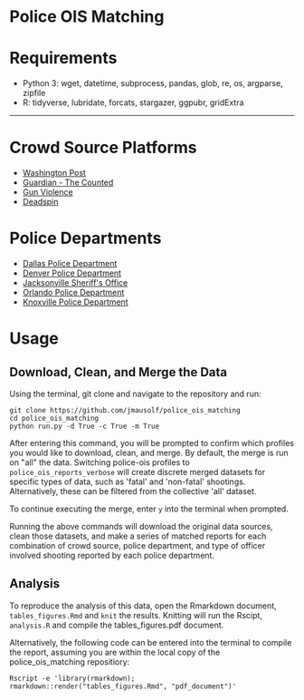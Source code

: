 # Police OIS Matching

# Requirements

*	Python 3: wget, datetime, subprocess, pandas, glob, re, os, argparse, zipfile
* R: tidyverse, lubridate, forcats, stargazer, ggpubr, gridExtra

---

# Crowd Source Platforms

* [Washington Post](https://www.washingtonpost.com/graphics/2018/national/police-shootings-2018/)
* [Guardian - The Counted](https://interactive.guim.co.uk/2015/the-counted)
* [Gun Violence](http://gun-violence.org)
* [Deadspin](https://deadspin.com/deadspin-police-shooting-database-update-were-still-go-1627414202)

# Police Departments

* [Dallas Police Department](https://www.dallasopendata.com/api/views/4gmt-jyx2/rows.csv?accessType=DOWNLOAD)
* [Denver Police Department](https://www.denvergov.org/media/gis/DataCatalog/denver_police_officer_involved_shootings/csv/denver_police_officer_involved_shootings.csv)
* [Jacksonville Sheriff's Office](http://transparency.jaxsheriff.org/OIS/Export)
* [Orlando Police Department](https://data.cityoforlando.net/api/views/7xrj-vc8d/rows.csv?accessType=DOWNLOAD)
* [Knoxville Police Department](http://knoxvilletn.gov/UserFiles/Servers/Server_109478/File/Police/OpenRecords/OfficerInvolvedShootings2010-2015.xlsx)


# Usage

## Download, Clean, and Merge the Data

Using the terminal, git clone and navigate to the repository and run:

```
git clone https://github.com/jmausolf/police_ois_matching
cd police_ois_matching
python run.py -d True -c True -m True
```

After entering this command, you will be prompted to confirm which profiles you would like to download, clean, and merge. By default, the merge is run on "all" the data. Switching police-ois profiles to `police_ois_reports_verbose` will create discrete merged datasets for specific types of data, such as 'fatal' and 'non-fatal' shootings. Alternatively, these can be filtered from the collective 'all' dataset. 

To continue executing the merge, enter `y` into the terminal when prompted.

Running the above commands will download the original data sources, clean those datasets, and make a series of matched reports for each combination of crowd source, police department, and type of officer involved shooting reported by each police department.

## Analysis

To reproduce the analysis of this data, open the Rmarkdown document, `tables_figures.Rmd` and `knit` the results. Knitting will run the Rscipt, `analysis.R` and compile the tables_figures.pdf document. 

Alternatively, the following code can be entered into the terminal to compile the report, assuming you are within the local copy of the police_ois_matching repositiory:

`Rscript -e 'library(rmarkdown); rmarkdown::render("tables_figures.Rmd", "pdf_document")'`
